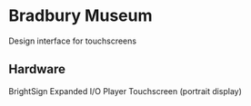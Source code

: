 # Bradbury Museum

Design interface for touchscreens

## Hardware
BrightSign Expanded I/O Player 
Touchscreen (portrait display)
